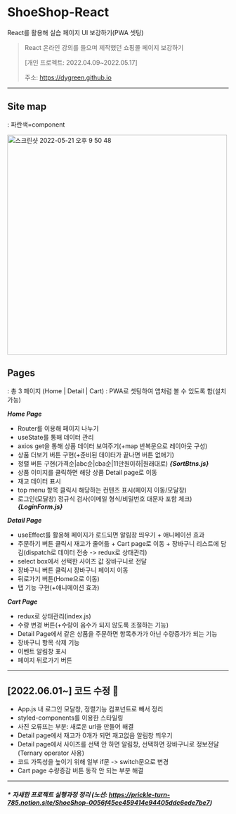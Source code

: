 # ShoeShop-React
React를 활용해 실습 페이지 UI 보강하기(PWA 셋팅)
> React 온라인 강의를 들으며 제작했던 쇼핑몰 페이지 보강하기
> 
> [개인 프로젝트: 2022.04.09~2022.05.17]
> 
> 주소: https://dygreen.github.io
> 
***
## Site map
: 파란색=component

<img width="500" alt="스크린샷 2022-05-21 오후 9 50 48" src="https://user-images.githubusercontent.com/95523625/169652295-5c7c6c51-dd99-4382-8d76-d926c86561e2.png">


## Pages
: 총 3 페이지 (Home | Detail | Cart)
: PWA로 셋팅하여 앱처럼 볼 수 있도록 함(설치 가능)

***Home Page***
* Router를 이용해 페이지 나누기
* useState를 통해 데이터 관리
* axios get을 통해 상품 데이터 보여주기(+map 반복문으로 레이아웃 구성)
* 상품 더보기 버튼 구현(+준비된 데이터가 끝나면 버튼 없애기)
* 정렬 버튼 구현(가격순|abc순|cba순|11만원이하|원래대로) **_{SortBtns.js}_**
* 상품 이미지를 클릭하면 해당 상품 Detail page로 이동
* 재고 데이터 표시
* top menu 항목 클릭시 해당하는 컨텐츠 표시(페이지 이동/모달창)
* 로그인(모달창) 정규식 검사(이메일 형식/비밀번호 대문자 포함 체크) **_{LoginForm.js}_**

***Detail Page***
* useEffect를 활용해 페이지가 로드되면 알림창 띄우기 + 애니메이션 효과
* 주문하기 버튼 클릭시 재고가 줄어듦 + Cart page로 이동 + 장바구니 리스트에 담김(dispatch로 데이터 전송 -> redux로 상태관리)
* select box에서 선택한 사이즈 값 장바구니로 전달
* 장바구니 버튼 클릭시 장바구니 페이지 이동
* 뒤로가기 버튼(Home으로 이동)
* 탭 기능 구현(+애니메이션 효과)

***Cart Page***
* redux로 상태관리(index.js)
* 수량 변경 버튼(+수량이 음수가 되지 않도록 조절하는 기능)
* Detail Page에서 같은 상품을 주문하면 항목추가가 아닌 수량증가가 되는 기능
* 장바구니 항목 삭제 기능
* 이벤트 알림창 표시
* 페이지 뒤로가기 버튼

***
## [2022.06.01~] 코드 수정 📝
* App.js 내 로그인 모달창, 정렬기능 컴포넌트로 빼서 정리
* styled-components를 이용한 스타일링
* 사진 오류뜨는 부분: 새로운 url을 만들어 해결
* Detail page에서 재고가 0개가 되면 재고없음 알림창 띄우기
* Detail page에서 사이즈를 선택 안 하면 알림창, 선택하면 장바구니로 정보전달(Ternary operator 사용)
* 코드 가독성을 높이기 위해 일부 if문 -> switch문으로 변경
* Cart page 수량증감 버튼 동작 안 되는 부분 해결

***
#### _* 자세한 프로젝트 실행과정 정리 (노션: https://prickle-turn-785.notion.site/ShoeShop-0056f45ce459414e94405ddc6ede7be7)_
